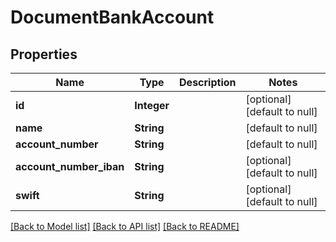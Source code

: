 # DocumentBankAccount
## Properties

| Name | Type | Description | Notes |
|------------ | ------------- | ------------- | -------------|
| **id** | **Integer** |  | [optional] [default to null] |
| **name** | **String** |  | [default to null] |
| **account\_number** | **String** |  | [default to null] |
| **account\_number\_iban** | **String** |  | [optional] [default to null] |
| **swift** | **String** |  | [optional] [default to null] |

[[Back to Model list]](../README.md#documentation-for-models) [[Back to API list]](../README.md#documentation-for-api-endpoints) [[Back to README]](../README.md)

